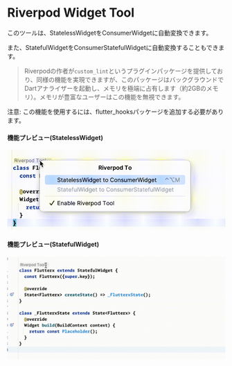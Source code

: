 # Riverpod Widget Tool


このツールは、StatelessWidgetをConsumerWidgetに自動変換できます。

また、StatefulWidgetをConsumerStatefulWidgetに自動変換することもできます。

> Riverpodの作者が`custom_lint`というプラグインパッケージを提供しており、同様の機能を実現できますが、このパッケージはバックグラウンドでDartアナライザーを起動し、メモリを極端に占有します（約2GBのメモリ）。メモリが豊富なユーザーはこの機能を無視できます。


<warning>
    <p>注意: この機能を使用するには、flutter_hooksパッケージを追加する必要があります。</p>
</warning>


####  機能プレビュー(StatelessWidget)

![riverpod_1.gif](../../assets/gif/riverpod_1.gif)


####  機能プレビュー(StatefulWidget)

![riverpod_2.gif](../../assets/gif/riverpod_2.gif)
